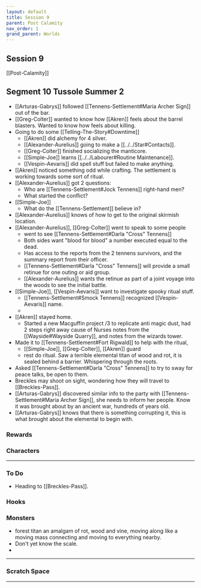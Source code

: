 ```yaml
---
layout: default
title: Session 9
parent: Post Calamity
nav_order: 1
grand_parent: Worlds
---
```

## Session 9
[[Post-Calamity]]
## Segment 10 Tussole Summer 2
* [[Arturas-Gabrys]] followed [[Tennens-Settlement#Maria Archer Sign]] out of the bar.
* [[Greg-Colter]] wanted to know how [[Akren]] feels about the barrel blasters. Wanted to know how feels about killing.
* Going to do some [[Telling-The-Story#Downtime]]
	* [[Akren]] did alchemy for 4 silver.
	* [[Alexander-Aurelius]] going to make a [[../../Star#Contacts]].
	* [[Greg-Colter]] finished socializing the manticore.
	* [[Simple-Joe]] learns [[../../Labourer#Routine Maintenance]].
	* [[Vespin-Aevaris]] did spell stuff but failed to make anything. 
* [[Akren]] noticed something odd while crafting. The settlement is working towards some sort of ritual.
* [[Alexander-Aurelius]] got 2 questions:
	* Who are [[Tennens-Settlement#Jock Tennens]] right-hand men?
	* What started the conflict?
* [[Simple-Joe]]
	* What do the [[Tennens-Settlement]] believe in?
* [[Alexander-Aurelius]] knows of how to get to the original skirmish location.
* [[Alexander-Aurelius]], [[Greg-Colter]] went to speak to some people
	* went to see [[Tennens-Settlement#Darla "Cross" Tennens]]
	* Both sides want "blood for blood" a number executed equal to the dead.
	* Has access to the reports from the 2 tennens survivors, and the summary report from their officer.
	* [[Tennens-Settlement#Darla "Cross" Tennens]] will provide a small retinue for one outing or aid group.
	* [[Alexander-Aurelius]] wants the retinue as part of a joint voyage into the woods to see the initial battle.
* [[Simple-Joe]], [[Vespin-Aevaris]] want to investigate spooky ritual stuff.
	* [[Tennens-Settlement#Smock Tennens]] recognized [[Vespin-Aevaris]] name.
	* 
* [[Akren]] stayed home.
	* Started a new Macguffin project /3 to replicate anti magic dust, had 2 steps right away cause of Nurses notes from the [[Wayside#Wayside Quarry]], and notes from the wizards tower.
* Made it to [[Tennens-Settlement#Fort Rigwald]] to help with the ritual,
	* [[Simple-Joe]], [[Greg-Colter]], [[Akren]] guard
	* rest do ritual. Saw a terrible elemental titan of wood and rot, it is sealed behind a barrier. Whispering through the roots.
* Asked [[Tennens-Settlement#Darla "Cross" Tennens]] to try to sway for peace talks, be open to them.
* Breckles may shoot on sight, wondering how they will travel to [[Breckles-Pass]].
* [[Arturas-Gabrys]] discovered similar info to the party with [[Tennens-Settlement#Maria Archer Sign]], she needs to inform her people. Know it was brought about by an ancient war, hundreds of years old.
* [[Arturas-Gabrys]] knows that there is something corrupting it, this is what brought about the elemental to begin with.

### Rewards



### Characters
 ---

### To Do
* Heading to [[Breckles-Pass]].

### Hooks


### Monsters
* forest titan an amalgam of rot, wood and vine, moving along like a moving mass connecting and moving to everything nearby.
* Don't yet know the scale.
* 



---

### Scratch Space





---